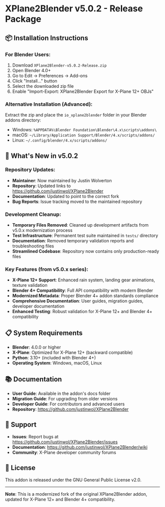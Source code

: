 # XPlane2Blender v5.0.2 - Release Package

## 📦 Installation Instructions

### For Blender Users:
1. Download `XPlane2Blender-v5.0.2-Release.zip`
2. Open Blender 4.0+
3. Go to Edit → Preferences → Add-ons
4. Click "Install..." button
5. Select the downloaded zip file
6. Enable "Import-Export: XPlane2Blender Export for X-Plane 12+ OBJs"

### Alternative Installation (Advanced):
Extract the zip and place the `io_xplane2blender` folder in your Blender addons directory:
- Windows: `%APPDATA%\Blender Foundation\Blender\4.x\scripts\addons\`
- macOS: `~/Library/Application Support/Blender/4.x/scripts/addons/`
- Linux: `~/.config/blender/4.x/scripts/addons/`

## 🚀 What's New in v5.0.2

### Repository Updates:
- **Maintainer**: Now maintained by Justin Wolverton
- **Repository**: Updated links to https://github.com/justinwol/XPlane2Blender
- **Documentation**: Updated to point to the correct fork
- **Bug Reports**: Issue tracking moved to the maintained repository
### Development Cleanup:
- **Temporary Files Removed**: Cleaned up development artifacts from v5.0.x modernization process
- **Test Infrastructure**: Permanent test suite maintained in `tests/` directory
- **Documentation**: Removed temporary validation reports and troubleshooting files
- **Streamlined Codebase**: Repository now contains only production-ready files

### Key Features (from v5.0.x series):
- **X-Plane 12+ Support**: Enhanced rain system, landing gear animations, texture validation
- **Blender 4+ Compatibility**: Full API compatibility with modern Blender
- **Modernized Metadata**: Proper Blender 4+ addon standards compliance
- **Comprehensive Documentation**: User guides, migration guides, developer documentation
- **Enhanced Testing**: Robust validation for X-Plane 12+ and Blender 4+ compatibility

## 📋 System Requirements

- **Blender**: 4.0.0 or higher
- **X-Plane**: Optimized for X-Plane 12+ (backward compatible)
- **Python**: 3.10+ (included with Blender 4+)
- **Operating System**: Windows, macOS, Linux

## 📚 Documentation

- **User Guide**: Available in the addon's docs folder
- **Migration Guide**: For upgrading from older versions
- **Developer Guide**: For contributors and advanced users
- **Repository**: https://github.com/justinwol/XPlane2Blender

## 🐛 Support

- **Issues**: Report bugs at https://github.com/justinwol/XPlane2Blender/issues
- **Documentation**: https://github.com/justinwol/XPlane2Blender/wiki
- **Community**: X-Plane developer community forums

## 📄 License

This addon is released under the GNU General Public License v2.0.

---

**Note**: This is a modernized fork of the original XPlane2Blender addon, updated for X-Plane 12+ and Blender 4+ compatibility.